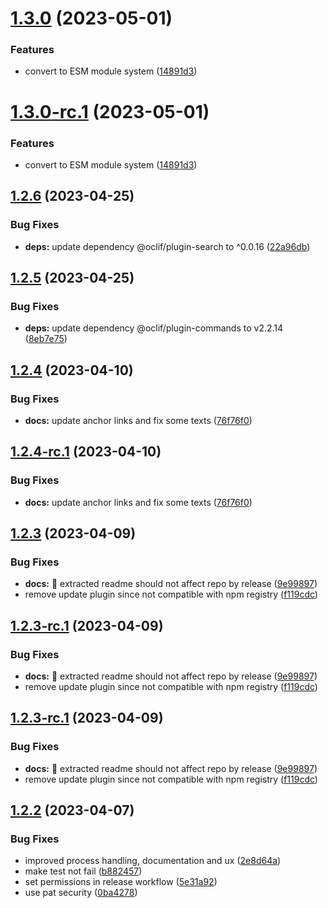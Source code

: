 # [1.3.0](https://github.com/codeware-sthlm/cdwr-cli/compare/v1.2.6...v1.3.0) (2023-05-01)


### Features

* convert to ESM module system ([14891d3](https://github.com/codeware-sthlm/cdwr-cli/commit/14891d3880f8191bfb36e36e9444f27cc81f709c))

# [1.3.0-rc.1](https://github.com/codeware-sthlm/cdwr-cli/compare/v1.2.6...v1.3.0-rc.1) (2023-05-01)


### Features

* convert to ESM module system ([14891d3](https://github.com/codeware-sthlm/cdwr-cli/commit/14891d3880f8191bfb36e36e9444f27cc81f709c))

## [1.2.6](https://github.com/codeware-sthlm/cdwr-cli/compare/v1.2.5...v1.2.6) (2023-04-25)


### Bug Fixes

* **deps:** update dependency @oclif/plugin-search to ^0.0.16 ([22a96db](https://github.com/codeware-sthlm/cdwr-cli/commit/22a96dbadfdbebe3fe5095018f27657123c1698d))

## [1.2.5](https://github.com/codeware-sthlm/cdwr-cli/compare/v1.2.4...v1.2.5) (2023-04-25)


### Bug Fixes

* **deps:** update dependency @oclif/plugin-commands to v2.2.14 ([8eb7e75](https://github.com/codeware-sthlm/cdwr-cli/commit/8eb7e75cd2e79e13b760881481134e3537d65bb4))

## [1.2.4](https://github.com/codeware-sthlm/cdwr-cli/compare/v1.2.3...v1.2.4) (2023-04-10)


### Bug Fixes

* **docs:** update anchor links and fix some texts ([76f76f0](https://github.com/codeware-sthlm/cdwr-cli/commit/76f76f0c02cb8ce4206d4a6dd6de9bcd597d5e39))

## [1.2.4-rc.1](https://github.com/codeware-sthlm/cdwr-cli/compare/v1.2.3...v1.2.4-rc.1) (2023-04-10)


### Bug Fixes

* **docs:** update anchor links and fix some texts ([76f76f0](https://github.com/codeware-sthlm/cdwr-cli/commit/76f76f0c02cb8ce4206d4a6dd6de9bcd597d5e39))

## [1.2.3](https://github.com/codeware-sthlm/cdwr-cli/compare/v1.2.2...v1.2.3) (2023-04-09)


### Bug Fixes

* **docs:** :bug: extracted readme should not affect repo by release ([9e99897](https://github.com/codeware-sthlm/cdwr-cli/commit/9e998973ba49b1c8896fa69d6fff04e8fddf6045))
* remove update plugin since not compatible with npm registry ([f119cdc](https://github.com/codeware-sthlm/cdwr-cli/commit/f119cdcfb6a5cc30df0d64297d089a1515a34ace))

## [1.2.3-rc.1](https://github.com/codeware-sthlm/cdwr-cli/compare/v1.2.2...v1.2.3-rc.1) (2023-04-09)


### Bug Fixes

* **docs:** :bug: extracted readme should not affect repo by release ([9e99897](https://github.com/codeware-sthlm/cdwr-cli/commit/9e998973ba49b1c8896fa69d6fff04e8fddf6045))
* remove update plugin since not compatible with npm registry ([f119cdc](https://github.com/codeware-sthlm/cdwr-cli/commit/f119cdcfb6a5cc30df0d64297d089a1515a34ace))

## [1.2.3-rc.1](https://github.com/codeware-sthlm/cdwr-cli/compare/v1.2.2...v1.2.3-rc.1) (2023-04-09)

### Bug Fixes

* **docs:** :bug: extracted readme should not affect repo by release ([9e99897](https://github.com/codeware-sthlm/cdwr-cli/commit/9e998973ba49b1c8896fa69d6fff04e8fddf6045))
* remove update plugin since not compatible with npm registry ([f119cdc](https://github.com/codeware-sthlm/cdwr-cli/commit/f119cdcfb6a5cc30df0d64297d089a1515a34ace))

## [1.2.2](https://github.com/codeware-sthlm/cdwr-cli/compare/v1.2.1...v1.2.2) (2023-04-07)

### Bug Fixes

* improved process handling, documentation and ux ([2e8d64a](https://github.com/codeware-sthlm/cdwr-cli/commit/2e8d64ae5f9b22650bac07ce012423bfeed6a75d))
* make test not fail ([b882457](https://github.com/codeware-sthlm/cdwr-cli/commit/b882457342967f82597baf26b2d634d92d68761b))
* set permissions in release workflow ([5e31a92](https://github.com/codeware-sthlm/cdwr-cli/commit/5e31a922ed0b8e95abc044fa99949f880c096460))
* use pat security ([0ba4278](https://github.com/codeware-sthlm/cdwr-cli/commit/0ba42786a11a009b00135e909a6a4b75831641d3))
